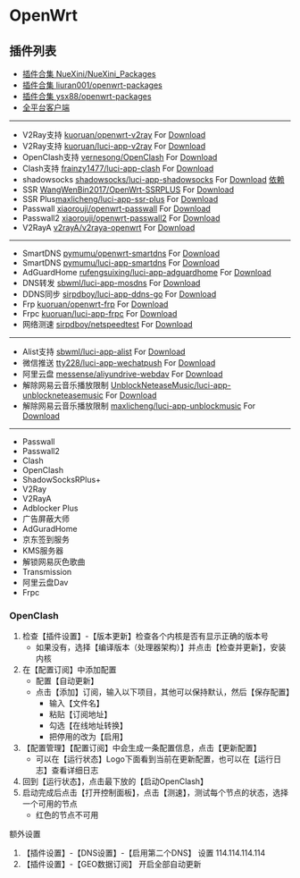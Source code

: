 # OpenWrt


## 插件列表
- [插件合集 NueXini/NueXini_Packages](https://github.com/NueXini/NueXini_Packages)
- [插件合集 liuran001/openwrt-packages](https://github.com/liuran001/openwrt-packages)
- [插件合集 ysx88/openwrt-packages](https://github.com/ysx88/openwrt-packages)
- [全平台客户端](https://binghe.gitbook.io/fq/)

---

- V2Ray支持 [kuoruan/openwrt-v2ray](https://github.com/kuoruan/openwrt-v2ray) For [Download](https://github.com/kuoruan/openwrt-v2ray/releases/latest)
- V2Ray支持 [kuoruan/luci-app-v2ray](https://github.com/kuoruan/luci-app-v2ray) For [Download](https://github.com/kuoruan/luci-app-v2ray/releases/latest)
- OpenClash支持 [vernesong/OpenClash](https://github.com/vernesong/OpenClash) For [Download](https://github.com/vernesong/OpenClash/releases/latest)
- Clash支持 [frainzy1477/luci-app-clash](https://github.com/frainzy1477/luci-app-clash) For [Download](https://github.com/frainzy1477/luci-app-clash/releases/latest)
- shadowsocks [shadowsocks/luci-app-shadowsocks](https://github.com/shadowsocks/luci-app-shadowsocks) For [Download](https://github.com/shadowsocks/luci-app-shadowsocks/releases/latest) [依赖](https://github.com/shadowsocks/openwrt-shadowsocks/releases/latest)
- SSR [WangWenBin2017/OpenWrt-SSRPLUS](https://github.com/WangWenBin2017/OpenWrt-SSRPLUS) For [Download](https://github.com/WangWenBin2017/OpenWrt-SSRPLUS/releases/latest)
- SSR Plus[maxlicheng/luci-app-ssr-plus](https://github.com/maxlicheng/luci-app-ssr-plus) For [Download](https://github.com/maxlicheng/luci-app-ssr-plus/releases/latest)
- Passwall [xiaorouji/openwrt-passwall](https://github.com/xiaorouji/openwrt-passwall) For [Download](https://github.com/xiaorouji/openwrt-passwall/tree/4.71-2)
- Passwall2 [xiaorouji/openwrt-passwall2](https://github.com/xiaorouji/openwrt-passwall2) For [Download](https://github.com/xiaorouji/openwrt-passwall2/tree/1.21-3)
- V2RayA [v2rayA/v2raya-openwrt](https://github.com/v2rayA/v2raya-openwrt) For [Download](https://github.com/v2rayA/v2raya-openwrt/releases/latest)

---

- SmartDNS [pymumu/openwrt-smartdns](https://github.com/pymumu/openwrt-smartdns) For [Download](https://github.com/pymumu/openwrt-smartdns/releases/latest)
- SmartDNS [pymumu/luci-app-smartdns](https://github.com/pymumu/luci-app-smartdns) For [Download](https://github.com/pymumu/luci-app-smartdns/releases/latest)
- AdGuardHome [rufengsuixing/luci-app-adguardhome](https://github.com/rufengsuixing/luci-app-adguardhome) For [Download](https://github.com/rufengsuixing/luci-app-adguardhome/releases/latest)
- DNS转发 [sbwml/luci-app-mosdns](https://github.com/sbwml/luci-app-mosdns) For [Download](https://github.com/sbwml/luci-app-mosdns/releases/latest)
- DDNS同步 [sirpdboy/luci-app-ddns-go](https://github.com/sirpdboy/luci-app-ddns-go) For [Download](https://github.com/sirpdboy/luci-app-ddns-go/releases/latest)
- Frp [kuoruan/openwrt-frp](https://github.com/kuoruan/openwrt-frp) For [Download](https://github.com/kuoruan/openwrt-frp/releases/latest)
- Frpc [kuoruan/luci-app-frpc](https://github.com/kuoruan/luci-app-frpc) For [Download](https://github.com/kuoruan/luci-app-frpc/releases/latest)
- 网络测速 [sirpdboy/netspeedtest](https://github.com/sirpdboy/netspeedtest) For [Download](https://github.com/sirpdboy/netspeedtest/releases/latest)

---

- Alist支持 [sbwml/luci-app-alist](https://github.com/sbwml/luci-app-alist) For [Download](https://github.com/sbwml/luci-app-alist/releases/latest)
- 微信推送 [tty228/luci-app-wechatpush](https://github.com/tty228/luci-app-wechatpush) For [Download](https://github.com/tty228/luci-app-wechatpush/releases/latest)
- 阿里云盘 [messense/aliyundrive-webdav](https://github.com/messense/aliyundrive-webdav) For [Download](https://github.com/messense/aliyundrive-webdav/releases/latest)
- 解除网易云音乐播放限制 [UnblockNeteaseMusic/luci-app-unblockneteasemusic](https://github.com/UnblockNeteaseMusic/luci-app-unblockneteasemusic) For [Download](https://github.com/UnblockNeteaseMusic/luci-app-unblockneteasemusic/releases/latest)
- 解除网易云音乐播放限制 [maxlicheng/luci-app-unblockmusic](https://github.com/maxlicheng/luci-app-unblockmusic) For [Download](https://github.com/maxlicheng/luci-app-unblockmusic/releases/latest)

---

- Passwall
- Passwall2
- Clash
- OpenClash
- ShadowSocksRPlus+
- V2Ray
- V2RayA
- Adblocker Plus
- 广告屏蔽大师
- AdGuradHome
- 京东签到服务
- KMS服务器
- 解锁网易灰色歌曲
- Transmission
- 阿里云盘Dav
- Frpc

### OpenClash
1. 检查【插件设置】-【版本更新】检查各个内核是否有显示正确的版本号
   - 如果没有，选择【编译版本（处理器架构）】并点击【检查并更新】，安装内核
2. 在【配置订阅】中添加配置
   - 配置【自动更新】
   - 点击【添加】订阅，输入以下项目，其他可以保持默认，然后【保存配置】
     - 输入【文件名】
     - 粘贴【订阅地址】
     - 勾选【在线地址转换】
     - 把停用的改为【启用】
3. 【配置管理】【配置订阅】中会生成一条配置信息，点击【更新配置】
   - 可以在【运行状态】Logo下面看到当前在更新配置，也可以在【运行日志】查看详细日志
4. 回到【运行状态】，点击最下放的【启动OpenClash】
5. 启动完成后点击【打开控制面板】，点击【测速】，测试每个节点的状态，选择一个可用的节点
   - 红色的节点不可用

额外设置
1. 【插件设置】-【DNS设置】-【启用第二个DNS】 设置 114.114.114.114
2. 【插件设置】-【GEO数据订阅】 开启全部自动更新
